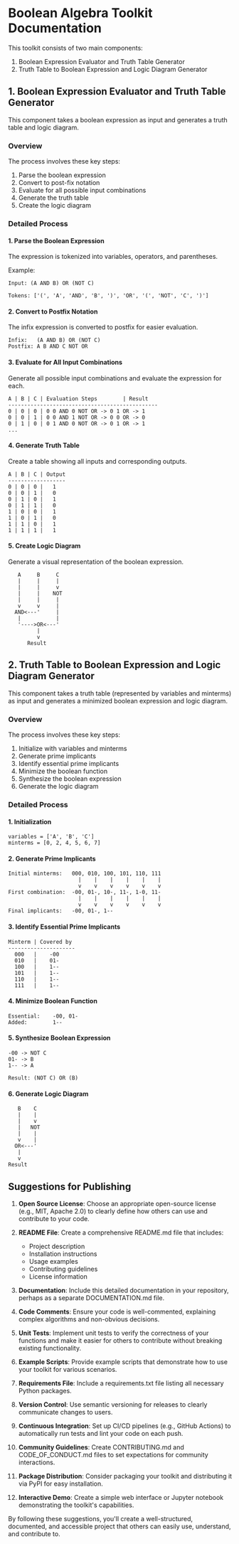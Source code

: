 # Boolean Algebra Toolkit Documentation

This toolkit consists of two main components:
1. Boolean Expression Evaluator and Truth Table Generator
2. Truth Table to Boolean Expression and Logic Diagram Generator

## 1. Boolean Expression Evaluator and Truth Table Generator

This component takes a boolean expression as input and generates a truth table and logic diagram.

### Overview

The process involves these key steps:
1. Parse the boolean expression
2. Convert to post-fix notation
3. Evaluate for all possible input combinations
4. Generate the truth table
5. Create the logic diagram

### Detailed Process

#### 1. Parse the Boolean Expression

The expression is tokenized into variables, operators, and parentheses.

Example:
```
Input: (A AND B) OR (NOT C)

Tokens: ['(', 'A', 'AND', 'B', ')', 'OR', '(', 'NOT', 'C', ')']
```

#### 2. Convert to Postfix Notation

The infix expression is converted to postfix for easier evaluation.

```
Infix:   (A AND B) OR (NOT C)
Postfix: A B AND C NOT OR
```

#### 3. Evaluate for All Input Combinations

Generate all possible input combinations and evaluate the expression for each.

```
A | B | C | Evaluation Steps        | Result
-----------------------------------------------
0 | 0 | 0 | 0 0 AND 0 NOT OR -> 0 1 OR -> 1
0 | 0 | 1 | 0 0 AND 1 NOT OR -> 0 0 OR -> 0
0 | 1 | 0 | 0 1 AND 0 NOT OR -> 0 1 OR -> 1
...
```

#### 4. Generate Truth Table

Create a table showing all inputs and corresponding outputs.

```
A | B | C | Output
------------------
0 | 0 | 0 |   1
0 | 0 | 1 |   0
0 | 1 | 0 |   1
0 | 1 | 1 |   0
1 | 0 | 0 |   1
1 | 0 | 1 |   0
1 | 1 | 0 |   1
1 | 1 | 1 |   1
```

#### 5. Create Logic Diagram

Generate a visual representation of the boolean expression.

```
   A     B     C
   |     |     |
   |     |     v
   |     |    NOT
   |     |     |
   v     v     |
  AND<---'     |
   |           |
   '---->OR<---'
         |
         v
      Result
```

## 2. Truth Table to Boolean Expression and Logic Diagram Generator

This component takes a truth table (represented by variables and minterms) as input and generates a minimized boolean expression and logic diagram.

### Overview

The process involves these key steps:
1. Initialize with variables and minterms
2. Generate prime implicants
3. Identify essential prime implicants
4. Minimize the boolean function
5. Synthesize the boolean expression
6. Generate the logic diagram

### Detailed Process

#### 1. Initialization

```
variables = ['A', 'B', 'C']
minterms = [0, 2, 4, 5, 6, 7]
```

#### 2. Generate Prime Implicants

```
Initial minterms:   000, 010, 100, 101, 110, 111
                      |    |    |    |    |    |
                      v    v    v    v    v    v
First combination:  -00, 01-, 10-, 11-, 1-0, 11-
                      |    |    |    |    |    |
                      v    v    v    v    v    v
Final implicants:   -00, 01-, 1--
```

#### 3. Identify Essential Prime Implicants

```
Minterm | Covered by
---------------------
  000   |    -00
  010   |    01-
  100   |    1--
  101   |    1--
  110   |    1--
  111   |    1--
```

#### 4. Minimize Boolean Function

```
Essential:    -00, 01-
Added:        1--
```

#### 5. Synthesize Boolean Expression

```
-00 -> NOT C
01- -> B
1-- -> A

Result: (NOT C) OR (B)
```

#### 6. Generate Logic Diagram

```
   B    C
   |    |
   |    v
   |   NOT
   |    |
   v    |
  OR<---'
   |
   v
Result
```

## Suggestions for Publishing

1. **Open Source License**: Choose an appropriate open-source license (e.g., MIT, Apache 2.0) to clearly define how others can use and contribute to your code.

2. **README File**: Create a comprehensive README.md file that includes:
   - Project description
   - Installation instructions
   - Usage examples
   - Contributing guidelines
   - License information

3. **Documentation**: Include this detailed documentation in your repository, perhaps as a separate DOCUMENTATION.md file.

4. **Code Comments**: Ensure your code is well-commented, explaining complex algorithms and non-obvious decisions.

5. **Unit Tests**: Implement unit tests to verify the correctness of your functions and make it easier for others to contribute without breaking existing functionality.

6. **Example Scripts**: Provide example scripts that demonstrate how to use your toolkit for various scenarios.

7. **Requirements File**: Include a requirements.txt file listing all necessary Python packages.

8. **Version Control**: Use semantic versioning for releases to clearly communicate changes to users.

9. **Continuous Integration**: Set up CI/CD pipelines (e.g., GitHub Actions) to automatically run tests and lint your code on each push.

10. **Community Guidelines**: Create CONTRIBUTING.md and CODE_OF_CONDUCT.md files to set expectations for community interactions.

11. **Package Distribution**: Consider packaging your toolkit and distributing it via PyPI for easy installation.

12. **Interactive Demo**: Create a simple web interface or Jupyter notebook demonstrating the toolkit's capabilities.

By following these suggestions, you'll create a well-structured, documented, and accessible project that others can easily use, understand, and contribute to.
